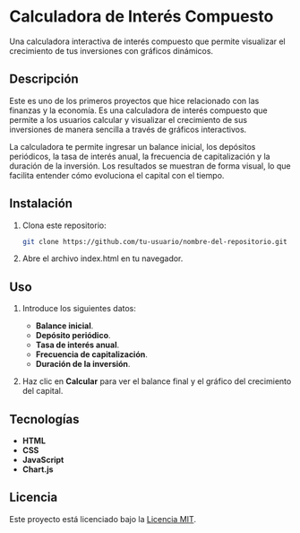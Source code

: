 # Calculadora de Interés Compuesto

Una calculadora interactiva de interés compuesto que permite visualizar el crecimiento de tus inversiones con gráficos dinámicos.

## Descripción

Este es uno de los primeros proyectos que hice relacionado con las finanzas y la economía. Es una calculadora de interés compuesto que permite a los usuarios calcular y visualizar el crecimiento de sus inversiones de manera sencilla a través de gráficos interactivos.

La calculadora te permite ingresar un balance inicial, los depósitos periódicos, la tasa de interés anual, la frecuencia de capitalización y la duración de la inversión. Los resultados se muestran de forma visual, lo que facilita entender cómo evoluciona el capital con el tiempo.


## Instalación

1. Clona este repositorio:

   ```bash
   git clone https://github.com/tu-usuario/nombre-del-repositorio.git

2. Abre el archivo index.html en tu navegador.


## Uso

1. Introduce los siguientes datos:
   - **Balance inicial**.
   - **Depósito periódico**.
   - **Tasa de interés anual**.
   - **Frecuencia de capitalización**.
   - **Duración de la inversión**.

2. Haz clic en **Calcular** para ver el balance final y el gráfico del crecimiento del capital.


## Tecnologías

- **HTML**
- **CSS**
- **JavaScript**
- **Chart.js**


## Licencia

Este proyecto está licenciado bajo la [Licencia MIT](/license.txt).
